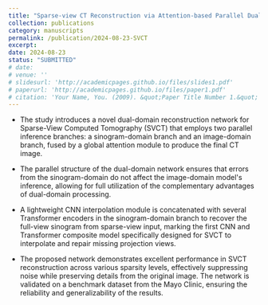 ```yaml
---
title: "Sparse-view CT Reconstruction via Attention-based Parallel Dual-domain Fusion"
collection: publications
category: manuscripts
permalink: /publication/2024-08-23-SVCT
excerpt: 
date: 2024-08-23
status: "SUBMITTED"
# date: 
# venue: ''
# slidesurl: 'http://academicpages.github.io/files/slides1.pdf'
# paperurl: 'http://academicpages.github.io/files/paper1.pdf'
# citation: 'Your Name, You. (2009). &quot;Paper Title Number 1.&quot; <i>Journal 1</i>. 1(1).'
---
```


* The study introduces a novel dual-domain reconstruction network for Sparse-View Computed Tomography (SVCT) that employs two parallel inference branches: a sinogram-domain branch and an image-domain branch, fused by a global attention module to produce the final CT image.

* The parallel structure of the dual-domain network ensures that errors from the 
sinogram-domain do not affect the image-domain model's inference, allowing for 
full utilization of the complementary advantages of dual-domain processing.

* A lightweight CNN interpolation module is concatenated with several Transformer encoders in the sinogram-domain branch to recover the full-view sinogram from sparse-view input, marking the first CNN and Transformer composite model specifically designed for SVCT to interpolate and repair missing projection views.

* The proposed network demonstrates excellent performance in SVCT reconstruction across various sparsity levels, effectively suppressing noise while preserving details from the original image. The network is validated on a benchmark dataset from the Mayo Clinic, ensuring the reliability and generalizability of the results.